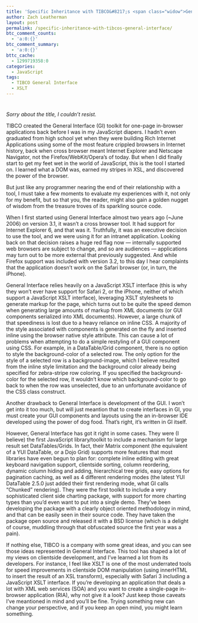 ```yaml
---
title: 'Specific Inheritance with TIBCO&#8217;s <span class="widow">General Interface</span>'
author: Zach Leatherman
layout: post
permalink: /specific-inheritance-with-tibcos-general-interface/
btc_comment_counts:
  - 'a:0:{}'
btc_comment_summary:
  - 'a:0:{}'
bttc_cache:
  - 1299719358:0
categories:
  - JavaScript
tags:
  - TIBCO General Interface
  - XSLT
---
```

# 

*Sorry about the title, I couldn’t resist.*

TIBCO created the General Interface (GI) toolkit for one-page in-browser applications back before I was in my JavaScript diapers. I hadn’t even graduated from high school yet when they were building Rich Internet Applications using some of the most feature crippled browsers in Internet history, back when cross browser meant Internet Explorer and Netscape Navigator, not the Firefox/WebKit/Opera’s of today. But when I did finally start to get my feet wet in the world of JavaScript, this is the tool I started on. I learned what a DOM was, earned my stripes in XSL, and discovered the power of the browser.

But just like any programmer nearing the end of their relationship with a tool, I must take a few moments to evaluate my experiences with it, not only for my benefit, but so that you, the reader, might also gain a golden nugget of wisdom from the treasure troves of its sparkling source code.

When I first started using General Interface almost two years ago (~June 2006) on version 3.1, it wasn’t a cross browser tool. It had support for Internet Explorer 6, and that was it. Truthfully, it was an executive decision to use the tool, and we were using it for an intranet application. Looking back on that decision raises a huge red flag now — internally supported web browsers are subject to change, and so are audiences — applications may turn out to be more external that previously suggested. And while Firefox support was included with version 3.2, to this day I hear complaints that the application doesn’t work on the Safari browser (or, in turn, the iPhone).

General Interface relies heavily on a JavaScript XSLT interface (this is why they won’t ever have support for Safari 2, or the iPhone, neither of which support a JavaScript XSLT interface), leveraging XSLT stylesheets to generate markup for the page, which turns out to be quite the speed demon when generating large amounts of markup from XML documents (or GUI components serialized into XML documents). However, a large chunk of that speediness is lost due to a heavy reliance on inline CSS. A majority of the style associated with components is generated on the fly and inserted inline using the browser native style attribute. This can cause a lot of problems when attempting to do a simple restyling of a GUI component using CSS. For example, in a DataTable/Grid component, there is no option to style the background-color of a selected row. The only option for the style of a selected row is a background-image, which I believe resulted from the inline style limitation and the background color already being specified for zebra-stripe row coloring. If you specified the background-color for the selected row, it wouldn’t know which background-color to go back to when the row was unselected, due to an unfortunate avoidance of the CSS class construct.

Another drawback to General Interface is development of the GUI. I won’t get into it too much, but will just meantion that to create interfaces in GI, you must create your GUI components and layouts using the an in-browser IDE developed using the power of dog food. That’s right, it’s written in GI itself.

However, General Interface has got it right in some cases. They were (I believe) the first JavaScript library/toolkit to include a mechanism for large result set DataTables/Grids. In fact, their Matrix component (the equivalent of a YUI DataTable, or a Dojo Grid) supports more features that most libraries have even begun to plan for: complete inline editing with great keyboard navigation support, clientside sorting, column reordering, dynamic column hiding and adding, hierarchical tree grids, easy options for pagination caching, as well as 4 different rendering modes (the latest YUI DataTable 2.5.0 just added their first rendering mode, what GI calls “Chunked” rendering). They were the first toolkit to include a very sophisticated client side charting package, with support for more charting types than you’d even want to put into a single demo. They’ve been developing the package with a clearly object oriented methodology in mind, and that can be easily seen in their source code. They have taken the package open source and released it with a BSD license (which is a delight of course, muddling through that obfuscated source the first year was a pain).

If nothing else, TIBCO is a company with some great ideas, and you can see those ideas represented in General Interface. This tool has shaped a lot of my views on clientside development, and I’ve learned a lot from its developers. For instance, I feel like XSLT is one of the most underrated tools for speed improvements in clientside DOM manipulation (using innerHTML to insert the result of an XSL transform), especially with Safari 3 including a JavaScript XSLT interface. If you’re developing an application that deals a lot with XML web services (SOA) and you want to create a single-page in-browser application (RIA), why not give it a look? Just keep those caveats I’ve meantioned in mind and you’ll be fine. Trying something new can change your perspective, and if you keep an open mind, you might learn something.